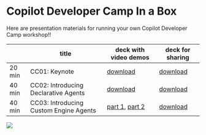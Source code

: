 
# Copilot Developer Camp In a Box

Here are presentation materials for running your own Copilot Developer Camp workshop!!

|  | title  | deck with video demos | deck for sharing |
|---|--|---|---|
| 20 min | CC01: Keynote | [download](https://github.com/microsoft/copilot-camp/raw/refs/heads/in-a-box/downloads/presentations-with-videos/CC01%20-%20Keynote%20-%20Building%20Agents%20for%20M365%20Copilot.pptx) | [download](https://github.com/microsoft/copilot-camp/raw/refs/heads/in-a-box/downloads/presentations-for-sharing/CC01%20-%20Keynote%20-%20Building%20Agents%20for%20M365%20Copilot.pptx) |
| 40 min | CC02: Introducing Declarative Agents | [download](https://github.com/microsoft/copilot-camp/raw/refs/heads/in-a-box/downloads/presentations-with-videos/CC02%20-%20Building%20Declarative%20Agents.pptx) | [download](https://github.com/microsoft/copilot-camp/raw/refs/heads/in-a-box/downloads/presentations-for-sharing/CC02%20-%20Building%20Declarative%20Agents.pptx) |
| 40 min | CC03: Introducing Custom Engine Agents | [part 1](https://github.com/microsoft/copilot-camp/raw/refs/heads/in-a-box/downloads/presentations-with-videos/CC03%20-%20Building%20Custom%20Engine%20Agents%20part%201.pptx), [part 2](https://github.com/microsoft/copilot-camp/raw/refs/heads/in-a-box/downloads/presentations-with-videos/CC03%20-%20Building%20Custom%20Engine%20Agents%20part%202.pptx) | [download](https://github.com/microsoft/copilot-camp/raw/refs/heads/in-a-box/downloads/presentations-for-sharing/CC03%20-%20Building%20Custom%20Engine%20Agents.pptx) |


<img src="https://pnptelemetry.azurewebsites.net/copilot-camp/in-a-box" />